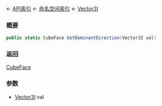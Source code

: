 ← [API索引](Api-Index) ← [命名空间索引](Namespace-Index) ← [Vector3I](VRageMath.Vector3I)

### 概要

```csharp
public static CubeFace GetDominantDirection(Vector3I val)
```

### 返回

[CubeFace](VRageMath.CubeFace)

### 参数

* [Vector3I](VRageMath.Vector3I) val
